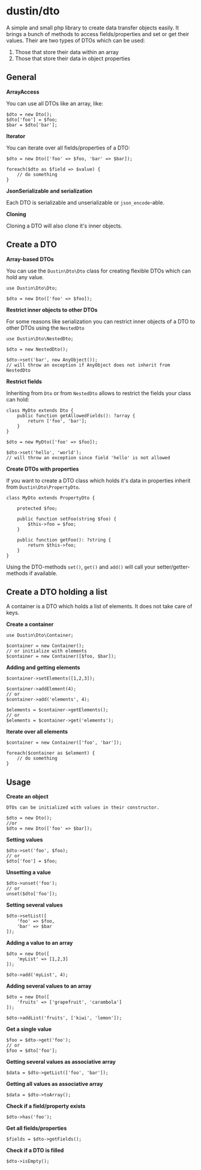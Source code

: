# dustin/dto
A simple and small php library to create data transfer objects easily. It brings a bunch of methods to access fields/properties and set or get their values.
Their are two types of DTOs which can be used:

 1. Those that store their data within an array
 2. Those that store their data in object properties

## General

**ArrayAccess**

You can use all DTOs like an array, like:

    $dto = new Dto();
    $dto['foo'] = $foo;
    $bar = $dto['bar'];
    
**Iterator**

You can iterate over all fields/properties of a DTO:

    $dto = new Dto(['foo' => $foo, 'bar' => $bar]);
    
    foreach($dto as $field => $value) {
	    // do something
    }
    
**JsonSerializable and serialization**

Each DTO is serializable and unserializable or `json_encode`-able.

**Cloning**

Cloning a DTO will also clone it's inner objects.

## Create a DTO

**Array-based DTOs**

You can use the `Dustin\Dto\Dto` class for creating flexible DTOs which can hold any value.

    use Dustin\Dto\Dto;
    
    $dto = new Dto(['foo' => $foo]);
    
**Restrict inner objects to other DTOs**

For some reasons like serialization you can restrict inner objects of a DTO to other DTOs using the `NestedDto`

    use Dustin\Dto\NestedDto;
    
    $dto = new NestedDto();
    
    $dto->set('bar', new AnyObject()); 
    // will throw an exception if AnyObject does not inherit from NestedDto
    
**Restrict fields**

Inheriting from `Dto` or from `NestedDto` allows to restrict the fields your class can hold:

    class MyDto extends Dto {
	    public function getAllowedFields(): ?array {
		    return ['foo', 'bar'];
	    }
    }
    
    $dto = new MyDto(['foo' => $foo]);
    
    $dto->set('hello', 'world');
    // will throw an exception since field 'hello' is not allowed

**Create DTOs with properties**

If you want to create a DTO class which holds it's data in properties inherit from `Dustin\Dto\PropertyDto`.

    class MyDto extends PropertyDto {
    
        protected $foo;
        
        public function setFoo(string $foo) {
            $this->foo = $foo;
        }
        
        public function getFoo(): ?string {
            return $this->foo;
        }
    }
Using the DTO-methods  `set()`, `get()` and `add()` will call your setter/getter-methods if available.

## Create a DTO holding a list

A container is a DTO which holds a list of elements. It does not take care of keys.

**Create a container**

	use Dustin\Dto\Container;
	
    $container = new Container();
    // or initialize with elements
    $container = new Container([$foo, $bar]);
    
**Adding and getting elements**

    $container->setElements([1,2,3]);
    
    $container->addElement(4);
    // or
    $container->add('elements', 4);
    
    $elements = $container->getElements();
    // or
    $elements = $container->get('elements');
    
**Iterate over all elements**

    $container = new Container(['foo', 'bar']);
    
    foreach($container as $element) {
	    // do something
    }

## Usage

**Create an object**

	DTOs can be initialized with values in their constructor.
	
	$dto = new Dto();
    //or
    $dto = new Dto(['foo' => $bar]);

**Setting values**

    $dto->set('foo', $foo);
    // or
    $dto['foo'] = $foo;
    
**Unsetting a value**

    $dto->unset('foo');
    // or
    unset($dto['foo']);
    
**Setting several values**

    $dto->setList([
	    'foo' => $foo,
	    'bar' => $bar
    ]);
    
**Adding a value to an array**

    $dto = new Dto([
	    'myList' => [1,2,3]
    ]);
    
    $dto->add('myList', 4);
    
**Adding several values to an array**

    $dto = new Dto([
	    'fruits' => ['grapefruit', 'carambola']
    ]);
    
    $dto->addList('fruits', ['kiwi', 'lemon']);
    
**Get a single value**

	$foo = $dto->get('foo');
    // or
    $foo = $dto['foo'];
    
**Getting several values as associative array**

    $data = $dto->getList(['foo', 'bar']);
    
**Getting all values as associative array**

    $data = $dto->toArray();
    
**Check if a field/property exists**

    $dto->has('foo');
    
**Get all fields/properties** 

    $fields = $dto->getFields();
    
**Check if a DTO is filled**

    $dto->isEmpty();
